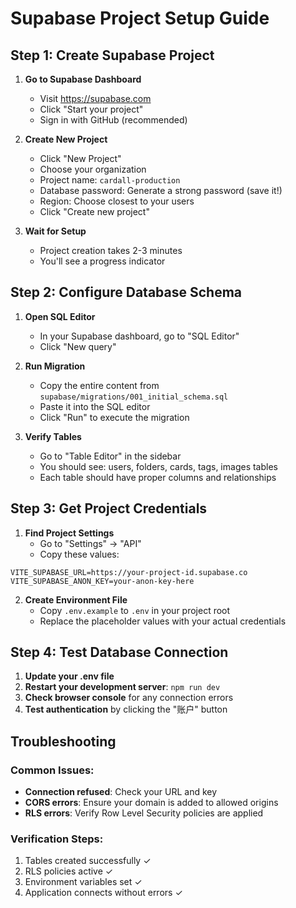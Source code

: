 # Supabase Project Setup Guide

## Step 1: Create Supabase Project

1. **Go to Supabase Dashboard**
   - Visit https://supabase.com
   - Click "Start your project"
   - Sign in with GitHub (recommended)

2. **Create New Project**
   - Click "New Project"
   - Choose your organization
   - Project name: `cardall-production`
   - Database password: Generate a strong password (save it!)
   - Region: Choose closest to your users
   - Click "Create new project"

3. **Wait for Setup**
   - Project creation takes 2-3 minutes
   - You'll see a progress indicator

## Step 2: Configure Database Schema

1. **Open SQL Editor**
   - In your Supabase dashboard, go to "SQL Editor"
   - Click "New query"

2. **Run Migration**
   - Copy the entire content from `supabase/migrations/001_initial_schema.sql`
   - Paste it into the SQL editor
   - Click "Run" to execute the migration

3. **Verify Tables**
   - Go to "Table Editor" in the sidebar
   - You should see: users, folders, cards, tags, images tables
   - Each table should have proper columns and relationships

## Step 3: Get Project Credentials

1. **Find Project Settings**
   - Go to "Settings" → "API"
   - Copy these values:

```env
VITE_SUPABASE_URL=https://your-project-id.supabase.co
VITE_SUPABASE_ANON_KEY=your-anon-key-here
```

2. **Create Environment File**
   - Copy `.env.example` to `.env` in your project root
   - Replace the placeholder values with your actual credentials

## Step 4: Test Database Connection

1. **Update your .env file**
2. **Restart your development server**: `npm run dev`
3. **Check browser console** for any connection errors
4. **Test authentication** by clicking the "账户" button

## Troubleshooting

### Common Issues:
- **Connection refused**: Check your URL and key
- **CORS errors**: Ensure your domain is added to allowed origins
- **RLS errors**: Verify Row Level Security policies are applied

### Verification Steps:
1. Tables created successfully ✓
2. RLS policies active ✓
3. Environment variables set ✓
4. Application connects without errors ✓